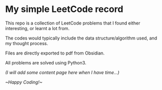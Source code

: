 # My simple LeetCode record

This repo is a collection of LeetCode problems that I found either interesting, or learnt a lot from.

The codes would typically include the data structure/algorithm used, and my thought process.

Files are directly exported to pdf from Obsidian.

All problems are solved using Python3.

*(I will add some content page here when I have time...)*

*\~Happy Coding!\~*
